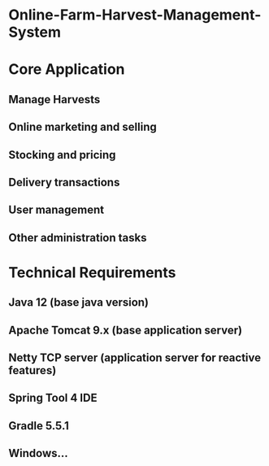 # Online-Farm-Harvest-Management-System

# Core Application
## Manage Harvests
## Online marketing and selling
## Stocking and pricing
## Delivery transactions
## User management
## Other administration tasks

# Technical Requirements
## Java 12 (base java version)
## Apache Tomcat 9.x (base application server)
## Netty TCP server (application server for reactive features)
## Spring Tool 4 IDE
## Gradle 5.5.1
## Windows...
